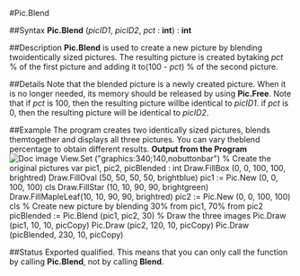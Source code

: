 
#Pic.Blend

##Syntax
**Pic.Blend** (*picID1*, *picID2*, *pct* : **int**) : **int**

##Description
**Pic.Blend** is used to create a new picture by blending twoidentically sized pictures. The resulting picture is created bytaking *pct* % of the first picture and adding it to(100 - *pct*) % of the second picture.

##Details
Note that the blended picture is a newly created picture. When it is no longer needed, its memory should be released by using **Pic.Free**.
Note that if *pct* is 100, then the resulting picture willbe identical to *picID1*.  if *pct* is 0, then the resulting picture will be identical to *picID2*.

##Example
The program creates two identically sized pictures, blends themtogether and displays all three pictures.  You can vary theblend percentage to obtain different results.
**Output from the Program**
![Doc image](pic_blend01.gif)
        View.Set ("graphics:340;140,nobuttonbar")
        % Create the original pictures
        var pic1, pic2, picBlended : int
        Draw.FillBox (0, 0, 100, 100, brightred)
        Draw.FillOval (50, 50, 50, 50, brightblue)
        pic1 := Pic.New (0, 0, 100, 100)
        cls
        Draw.FillStar (10, 10, 90, 90, brightgreen)
        Draw.FillMapleLeaf(10, 10, 90, 90, brightred)
        pic2 := Pic.New (0, 0, 100, 100)
        cls
        % Create new picture by blending 30% from pic1, 70% from pic2
        picBlended := Pic.Blend (pic1, pic2, 30)
        % Draw the three images
        Pic.Draw (pic1, 10, 10, picCopy)
        Pic.Draw (pic2, 120, 10, picCopy)
        Pic.Draw (picBlended, 230, 10, picCopy)
        
##Status
Exported qualified.
This means that you can only call the function by calling **Pic.Blend**, not by calling **Blend**.
